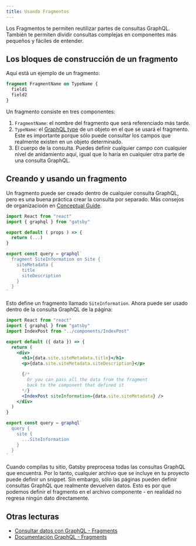 ```yaml
---
title: Usando Fragmentos
---
```


Los Fragmentos te permiten reutilizar partes de consultas GraphQL. También te permiten dividir consultas complejas en componentes más pequeños y fáciles de entender.

## Los bloques de construcción de un fragmento

Aquí está un ejemplo de un fragmento:

```graphql
fragment FragmentName on TypeName {
  field1
  field2
}
```

Un fragmento consiste en tres componentes:

1. `FragmentName`: el nombre del fragmento que será referenciado más tarde.
2. `TypeName`: el [GraphQL type](https://graphql.org/graphql-js/object-types/) de un objeto en el que se usará el fragmento. Este es importante porque sólo puede consultar los campos que realmente existen en un objeto determinado.
3. El cuerpo de la consulta. Puedes definir cualquier campo con cualquier nivel de anidamiento aquí, igual que lo haría en cualquier otra parte de una consulta GraphQL.

## Creando y usando un fragmento

Un fragmento puede ser creado dentro de cualquier consulta GraphQL, pero es una buena práctica crear la consulta por separado. Más consejos de organizacioón en [Conceptual Guide](/docs/querying-with-graphql/#fragments).

```jsx:title=src/components/IndexPost.jsx
import React from "react"
import { graphql } from "gatsby"

export default ( props ) => {
  return (...)
}

export const query = graphql`
  fragment SiteInformation on Site {
    siteMetadata {
      title
      siteDescription
    }
  }
`
```

Esto define un fragmento llamado `SiteInformation`. Ahora puede ser usado dentro de la consulta GraphQL de la página:

```jsx:title=src/pages/main.jsx
import React from "react"
import { graphql } from "gatsby"
import IndexPost from "../components/IndexPost"

export default ({ data }) => {
  return (
    <div>
      <h1>{data.site.siteMetadata.title}</h1>
      <p>{data.site.siteMetadata.siteDescription}</p>

      {/*
        Or you can pass all the data from the fragment
        back to the component that defined it
      */}
      <IndexPost siteInformation={data.site.siteMetadata} />
    </div>
  )
}

export const query = graphql`
  query {
    site {
      ...SiteInformation
    }
  }
`
```

Cuando compilas tu sitio, Gatsby preprocesa todas las consultas GraphQL que encuentra. Por lo tanto, cualquier archivo que se incluye en tu proyecto puede definir un snippet. Sin embargo, sólo las páginas pueden definir consultas GraphQL que realmente devuelven datos. Esto es por que podemos definir el fragmento en el archivo componente - en realidad no regresa ningún dato directamente.

## Otras lecturas

- [Consultar datos con GraphQL - Fragments](/docs/querying-with-graphql/#fragments)
- [Documentación GraphQL - Fragments](https://graphql.org/learn/queries/#fragments)
